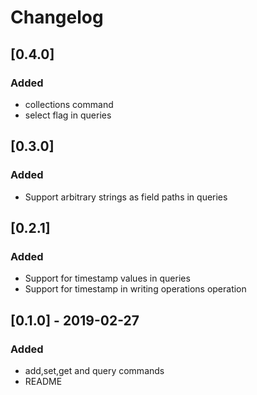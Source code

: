 # Changelog

## [0.4.0]
### Added
- collections command
- select flag in queries

## [0.3.0]
### Added
- Support arbitrary strings as field paths in queries

## [0.2.1]
### Added
- Support for timestamp values in queries
- Support for timestamp in writing operations operation

## [0.1.0] - 2019-02-27
### Added
- add,set,get and query commands
- README



